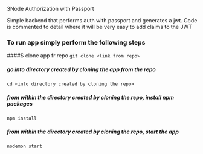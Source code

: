 3Node Authorization with Passport

Simple backend that performs auth with passport and generates a jwt. Code is commented to detail where it will be very easy to add claims to the JWT

### To run app simply perform the following steps
####$ clone app fr repo
`git clone <link from repo>`
##### go into directory created by cloning the app from the repo
`cd <into directory created by cloning the repo>`
##### from within the directory created by cloning the repo, install npm packages
`npm install`
##### from within the directory created by cloning the repo, start the app
`nodemon start`